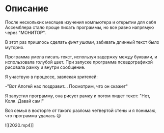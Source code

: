 # Описание

После нескольких месяцев изучения компьютера и открытии для себя Ассемблера стало проще писать программы, но все равно напрямую через "МОНИТОР".

В этот раз пришлось сделать *финт ушами*, забивать длинный текст было муторно.

Программа умела писать текст, используя задержку между буквами, и использовала голубой цвет.
При запуске программа псевдографикой рисовала рамку и внутри сообщение.

Я участвую в процессе, завлекая зрителей:

-"Вот Апогей нас поздравит... Посмотрим, что он скажет"

Я запустил программу, она рисует рамку и потом пишет текст:
"Нет, Коля. Давай сам!"

Вся семья в восторге от такого разлома четвертой стены и я понимаю, что программа удалась 😃

![[2020.mp4]]